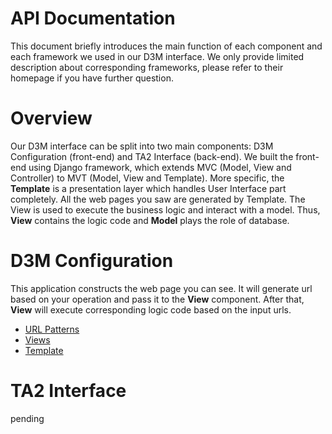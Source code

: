 API Documentation
=================

This document briefly introduces the main function of each component and each framework we used in our D3M interface.
We only provide limited description about corresponding frameworks, please refer to their homepage if you have further question.

Overview
========

Our D3M interface can be split into two main components: D3M Configuration (front-end) and TA2 Interface (back-end).
We built the front-end using Django framework, which extends MVC (Model, View and Controller) to MVT (Model, View and Template).
More specific, the **Template** is a presentation layer which handles User Interface part completely.
All the web pages you saw are generated by Template. The View is used to execute the business logic and interact with a model.
Thus, **View** contains the logic code and **Model** plays the role of database.

D3M Configuration
=================

This application constructs the web page you can see. It will generate url based on your operation and pass it to the **View** component.
After that, **View** will execute corresponding logic code based on the input urls.

* [URL Patterns](api_docs/configuration/urls.md)
* [Views](api_docs/configuration/views.md)
* [Template](api_docs/configuration/templates.md)

TA2 Interface
=============
pending
